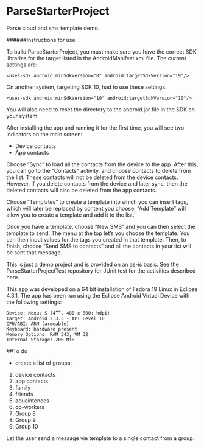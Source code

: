 ParseStarterProject
===================

Parse cloud and sms template demo.

######Instructions for use

To build ParseStarterProject, you must make sure you have the correct SDK libraries for the target listed in the AndroidManifest.xml file.
The current settings are:
```
<uses-sdk android:minSdkVersion="8" android:targetSdkVersion="19"/>
```
On another system, targeting SDK 10, had to use these settings:
```
<uses-sdk android:minSdkVersion="10" android:targetSdkVersion="10"/>
```

You will also need to reset the directory to the android.jar file in the SDK on your system.  

After installing the app and running it for the first time, you will see two indicators on the main screen:
*  Device contacts
*  App contacts

Choose “Sync” to load all the contacts from the device to the app.  After this, you can go to the “Contacts” activity, and choose contacts to delete from the list.  These contacts will not be deleted from the device contacts.  However, if you delete contacts from the device and later sync, then the deleted contacts will also be deleted from the app contacts.

Choose “Templates” to create a template into which you can insert tags, which will later be replaced by content you choose.  “Add Template” will allow you to create a template and add it to the list.

Once you have a template, choose “New SMS” and you can then select the template to send.  The menu at the top let’s you choose the template.  You can then input values for the tags you created in that template.  Then, to finish, choose “Send SMS to contacts” and all the contacts in your list will be sent that message.

This is just a demo project and is provided on an as-is basis.  See the ParseStarterProjectTest repository for JUnit test for the activities described here.

This app was developed on a 64 bit installation of Fedora 19 Linux in Eclipse 4.3.1.
The app has been run using the Eclipse Android Virtual Device with the following settings:
```
Device: Nexus S (4””, 480 x 800: hdpi)
Target: Android 2.3.3 - API Level 10
CPU/ABI: ARM (armeable)
Keyboard: hardware present
Memory Options: RAM 343, VM 32
Internal Storage: 200 MiB
```


##To do

- create a list of groups:
1. device contacts
2. app contacts
3. family
4. friends
5. aquaintences
7. co-workers
8. Group 8
9. Group 9
10. Group 10

Let the user send a message vie template to a single contact from a group.
